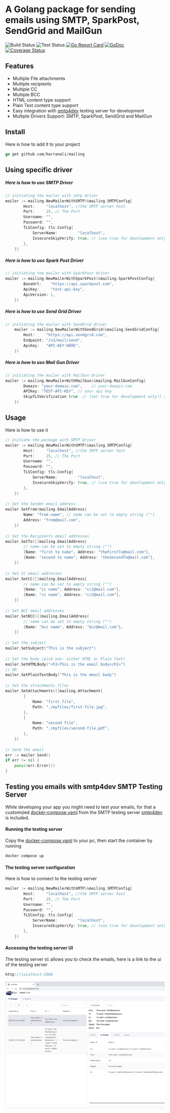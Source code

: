 # A Golang package for sending emails using SMTP, SparkPost, SendGrid and MailGun

![Build Status](https://github.com/harranali/mailing/actions/workflows/build-main.yml/badge.svg)
![Test Status](https://github.com/harranali/mailing/actions/workflows/test-main.yml/badge.svg)
[![Go Report Card](https://goreportcard.com/badge/github.com/harranali/mailing)](https://goreportcard.com/report/github.com/harranali/mailing)
[![GoDoc](https://godoc.org/github.com/harranali/mailing?status.svg)](https://godoc.org/github.com/harranali/mailing)
[![Coverage Status](https://coveralls.io/repos/github/harranali/mailing/badge.svg?branch=main)](https://coveralls.io/github/harranali/mailing?branch=main&cache=false)

## Features
- Multiple File attachments
- Multiple recipients
- Multiple CC
- Multiple BCC
- HTML content type support
- Plain Text content type support
- Easy integration with [smtp4dev](https://github.com/rnwood/smtp4dev/tree/master) testing server for development
- Multiple Drivers Support: SMTP, SparkPost, SendGrid and MailGun

## Install
Here is how to add it to your project
```go
go get github.com/harranali/mailing
```

## Using specific driver
##### Here is how to use SMTP Driver 
```go
// initiating the mailer with smtp driver
mailer := mailing.NewMailerWithSMTP(&mailing.SMTPConfig{
		Host:     "localhost", //the SMTP server host
		Port:     25, // The Port
		Username: "", 
		Password: "",
		TLSConfig: tls.Config{
			ServerName:         "localhost",
			InsecureSkipVerify: true, // (use true for development only) true accepts any certificate presented by the server
		},
	})
```
##### Here is how to use Spark Post Driver 
```go
// initiating the mailer with SparkPost driver
mailer := mailing.NewMailerWithSparkPost(&mailing.SparkPostConfig{
		BaseUrl:    "https://api.sparkpost.com",
		ApiKey:     "test-api-key",
		ApiVersion: 1,
	})
```
##### Here is how to use Send Grid Driver 
```go
// initiating the mailer with SendGrid driver
	mailer := mailing.NewMailerWithSendGrid(&mailing.SendGridConfig{
		Host:     "https://api.sendgrid.com",
		Endpoint: "/v3/mail/send",
		ApiKey:   "API-KEY-HERE",
	})
```
##### Here is how to use Mail Gun Driver 
```go
// initiating the mailer with MailGun driver
mailer := mailing.NewMailerWithMailGun(&mailing.MailGunConfig{
		Domain: "your-domain.com",    // your-domain.com
		APIKey: "TEST-API-KEY", // your api key
		SkipTLSVerification true  // (set true for development only!) // true means accepts any tls certificate sent by the domain without verification
	})
```

## Usage
Here is how to use it
```go
// Initiate the package with SMTP Driver
mailer := mailing.NewMailerWithSMTP(&mailing.SMTPConfig{
		Host:     "localhost", //the SMTP server host
		Port:     25, // The Port
		Username: "", 
		Password: "",
		TLSConfig: tls.Config{
			ServerName:         "localhost",
			InsecureSkipVerify: true, // (use true for development only) true accepts any certificate presented by the server
		},
	})

// Set the Sender email address
mailer.SetFrom(mailing.EmailAddress{
        Name: "from name", // name can be set to empty string ("")
        Address: "from@mail.com",
    })

// Set the Recipients email addresses
mailer.SetTo([]mailing.EmailAddress{
        // name can be set to empty string ("")
        {Name: "first to name", Address: "theFirstTo@mail.com"},
        {Name: "second to name", Address: "theSecondTo@mail.com"},
    })

// Set CC email addresses
mailer.SetCC([]mailing.EmailAddress{
        // name can be set to empty string ("")
        {Name: "cc name", Address: "cc1@mail.com"},
        {Name: "cc name", Address: "cc2@mail.com"},
    })

// Set BCC email addresses
mailer.SetBCC([]mailing.EmailAddress{
        // name can be set to empty string ("")
        {Name: "bcc name", Address: "bcc@mail.com"},
    })

// Set the subject
mailer.SetSubject("This is the subject")

// Set the body (pick one: either HTML or Plain Text)
mailer.SetHTMLBody("<h1>This is the email body</h1>")
// OR
mailer.SetPlainTextBody("This is the email body")

// Set the sttachments files
mailer.SetAttachments([]mailing.Attachment{
        {
            Name: "first file",
            Path: "./myfiles/first-file.jpg",
        },
        {
            Name: "second file",
            Path: "./myfiles/second-file.pdf",
        },
    })
        
// Send the email
err := mailer.Send()
if err != nil {
    panic(err.Error())
}
```

## Testing you emails with smtp4dev SMTP Testing Server
While developing your app you might need to test your emails, for that a customized [docker-compose.yaml](https://github.com/harranali/mailing/tree/main/smtp-testing-server) from the SMTP testing server [smtp4dev](https://github.com/rnwood/smtp4dev/tree/master) is included.
#### Running the testing server
Copy the [docker-compose.yaml](https://github.com/harranali/mailing/blob/main/smtp-testing-server/docker-compose.yaml) to your pc, then start the container by running
```go
docker-compose up
```
#### The testing server configuration
Here is how to connect to the testing server
```go
mailer := mailing.NewMailerWithSMTP(&mailing.SMTPConfig{
		Host:     "localhost", //the SMTP server host
		Port:     25, // The Port
		Username: "", 
		Password: "",
		TLSConfig: tls.Config{
			ServerName:         "localhost",
			InsecureSkipVerify: true, // (use true for development only) true accepts any certificate presented by the server
		},
	})
```
#### Accessing the testing server UI
The testing server `UI` allows you to check the emails, here is a link to the ui of the testing server
```go
http://localhost:5000
```
![smtp4dev server ui](https://raw.githubusercontent.com/harranali/mailing/main/smtp-testing-server/screenshots/smtp4dev-server-ui.png "smtp server ui")

